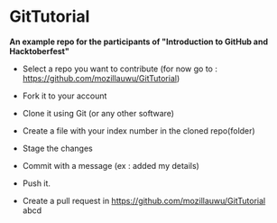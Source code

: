 # GitTutorial
**An example repo for the participants of "Introduction to GitHub and Hacktoberfest"**

- Select a repo you want to contribute 
(for now go to : https://github.com/mozillauwu/GitTutorial)

- Fork it to your account

- Clone it using Git (or any other software)

- Create a file with your index number in the cloned repo(folder)

- Stage the changes

- Commit with a message (ex : added my details)

- Push it.

- Create a pull request in https://github.com/mozillauwu/GitTutorial  
abcd